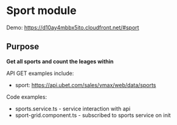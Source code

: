 # Sport module

Demo: https://d10ay4mbbx5ito.cloudfront.net/#sport

## Purpose

**Get all sports and count the leages within**


API GET examples include: 

+ sport: https://api.ubet.com/sales/vmax/web/data/sports

Code examples: 

+ sports.service.ts - service interaction with api 
+ sport-grid.component.ts - subscribed to sports service on init

